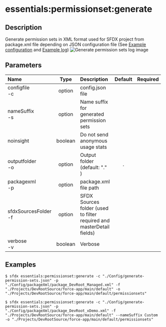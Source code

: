 <!-- This file has been generated with command 'sfdx hardis:doc:plugin:generate'. Please do not update it manually or it may be overwritten -->
# essentials:permissionset:generate

## Description

Generate permission sets in XML format used for SFDX project from package.xml file depending on JSON configuration file (See [Example configuration](https://github.com/nvuillam/sfdx-essentials/blob/master/examples/generate-permission-sets-config.json) and [Example log](https://github.com/nvuillam/sfdx-essentials/blob/master/examples/generate-permission-sets.log)) ![Generate permission sets log image](https://github.com/nvuillam/sfdx-essentials/raw/master/examples/generate-permission-sets-log.png "Generate permission sets log image")

## Parameters

|Name|Type|Description|Default|Required|Options|
|:---|:--:|:----------|:-----:|:------:|:-----:|
|configfile<br/>-c|option|config.json file||||
|nameSuffix<br/>-s|option|Name suffix for generated permission sets||||
|noinsight|boolean|Do not send anonymous usage stats||||
|outputfolder<br/>-o|option|Output folder (default: "." )|.|||
|packagexml<br/>-p|option|package.xml file path||||
|sfdxSourcesFolder<br/>-f|option|SFDX Sources folder (used to filter required and masterDetail fields)||||
|verbose<br/>-v|boolean|Verbose||||

## Examples

```shell
$ sfdx essentials:permissionset:generate -c "./Config/generate-permission-sets.json" -p "./Config/packageXml/package_DevRoot_Managed.xml" -f "./Projects/DevRootSource/force-app/main/default" -o "./Projects/DevRootSource/force-app/main/default/permissionsets"
```

```shell
$ sfdx essentials:permissionset:generate -c "./Config/generate-permission-sets.json" -p "./Config/packageXml/package_DevRoot_xDemo.xml" -f "./Projects/DevRootSource/force-app/main/default" --nameSuffix Custom -o "./Projects/DevRootSource/force-app/main/default/permissionsets"
```


